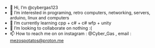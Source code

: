 - 👋 Hi, I’m @cybergas123
- 👀 I’m interested in programing, retro computers, networking, servers, arduino, linux and computers
- 🌱 I’m currently learning cpp + c# + c# wfp + unity
- 💞️ I’m looking to collaborate on nothing :(
- 📫 How to reach me on on instagram : @Cyber_Gas , email : mezospotatos@proton.me
<!---
cybergas123/cybergas123 is a ✨ special ✨ repository because its `README.md` (this file) appears on your GitHub profile.
You can click the Preview link to take a look at your changes.
--->
